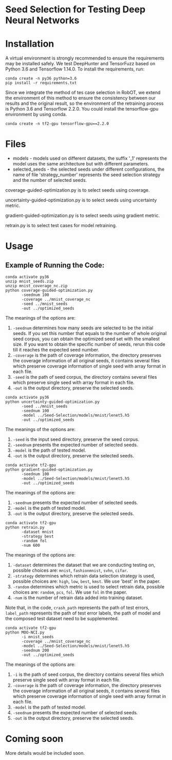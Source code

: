 # Seed Selection for Testing Deep Neural Networks

# Installation
A virtual environment is strongly recommended to ensure the requirements may be installed safely.
We test DeepHunter and TensorFuzz based on Python 3.6 and Tensorflow 1.14.0. 
To install the requirements, run:
```
conda create -n py36 python=3.6
pip install -r requirements.txt
```
Since we integrate the method of tes case selection in RobOT, we extend the environment of this method to ensure the consistency between our results and the original result, so the environment of the retraining process is Python 3.6 and Tensorflow 2.2.0.
You could install the tensorflow-gpu environment by using conda.
```
conda create -n tf2-gpu tensorflow-gpu==2.2.0
```

# Files
- models - models used on different datasets, the suffix '_1' represents the model uses the same architecture but with different parameters.
- selected_seeds - the selected seeds under different configurations, the name of file 'strategy_number' represents the seed selection strategy and the number of selected seeds.

coverage-guided-optimization.py is to select seeds using coverage. 

uncertainty-guided-optimization.py is to select seeds using uncertainty metric.

gradient-guided-optimization.py is to select seeds using gradient metric.

retrain.py is to select test cases for model retraining. 

# Usage
## Example of Running the Code:

```
conda activate py36
unzip mnist_seeds.zip
unzip mnist_coverage_nc.zip
python coverage-guided-optimization.py
       -seednum 100
       -coverage ../mnist_coverage_nc
       -seed ../mnist_seeds
       -out ../optimized_seeds
```

The meanings of the options are:

1. `-seednum` determines how many seeds are selected to be the initial seeds. If you set this number that equals to the number of whole original seed corpus, you can obtain the optimized seed set with the smallest size. If you want to obtain the specific number of seeds, rerun this code till it reaches the expected seed number.
2. `-coverage` is the path of coverage information, the directory preserves the coverage information of all original seeds, it contains several files which preserve coverage information of single seed with array format in each file.
3. `-seed` is the path of seed corpus, the directory contains several files which preserve single seed with array format in each file.
4. `-out` is the output directory, preserve the selected seeds.

```
conda activate py36
python uncertainty-guided-optimization.py
       -seed ../mnist_seeds
       -seednum 100
       -model ../Seed-Selection/models/mnist/lenet5.h5
       -out ../optimized_seeds
```

The meanings of the options are:

1. `-seed` is the input seed directory, preserve the seed corpus.
2. `-seednum` presents the expected number of selected seeds.  
3. `-model` is the path of tested model.
4. `-out` is the output directory, preserve the selected seeds.

```
conda activate tf2-gpu
python gradient-guided-optimization.py
       -seednum 100
       -model ../Seed-Selection/models/mnist/lenet5.h5
       -out ../optimized_seeds
```

The meanings of the options are:

1. `-seednum` presents the expected number of selected seeds.  
2. `-model` is the path of tested model.
3. `-out` is the output directory, preserve the selected seeds.

```
conda activate tf2-gpu
python retrain.py
       -dataset mnist
       -strategy best
       -random fol
       -num 600
```

The meanings of the options are:

1. `-dataset` determines the dataset that we are conducting testing on, possible choices are: `mnist`, `fashionmnist`, `svhn`, `cifar`.
2. `-strategy` determines which retrain data selection strategy is used, possible choices are: `high`, `low`, `best`, `kmst`. We use 'best' in the paper.
3. `-random` determines which metric is used to select retrain data, possible choices are: `random`, `pcs`, `fol`. We use `fol` in the paper.
4. `-num` is the number of retrain data added into training dataset.

Note that, in the code, `crash_path` represents the path of test errors, `label_path` represents the path of test error labels, the path of model and the composed test dataset need to be supplemented.

```
conda activate tf2-gpu
python MOO-NCI.py
       -i mnist_seeds
       -coverage ../mnist_coverage_nc
       -model ../Seed-Selection/models/mnist/lenet5.h5
       -seednum 200
       -out ../optimized_seeds
```

The meanings of the options are:

1. `-i` is the path of seed corpus, the directory contains several files which preserve single seed with array format in each file.
2. `-coverage` is the path of coverage information, the directory preserves the coverage information of all original seeds, it contains several files which preserve coverage information of single seed with array format in each file.
3. `-model` is the path of tested model.
4. `-seednum` presents the expected number of selected seeds.  
5. `-out` is the output directory, preserve the selected seeds.

# Coming soon
More details would be included soon. 
